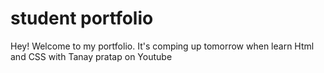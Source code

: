 # student portfolio

Hey! Welcome to my portfolio. It's comping up tomorrow when learn Html and CSS with Tanay pratap on Youtube